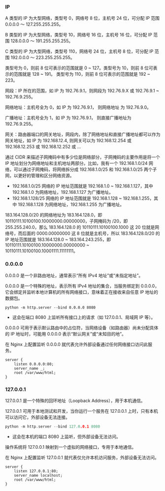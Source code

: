 ### IP

A 类型的 IP 为大型网络，类型号 0，网络号 8 位，主机号 24 位，可分配 IP 范围 0.0.0.0 ～ 127.255.255.255。

B 类型的 IP 为大型网络，类型号 10，网络号 16 位，主机号 16 位，可分配 IP 范围 128.0.0.0 ～ 191.255.255.255。

C 类型的 IP 为大型网络，类型号 110，网络号 24 位，主机号 8 位，可分配 IP 范围 192.0.0.0 ～ 223.255.255.255。

类型号为 0，则前 8 位可表示的范围就是 0 ~ 127。类型号为 10，则前 8 位可表示的范围就是 128 ~ 191。 类型号为 110，则前 8 位可表示的范围就是 192 ~ 223。

网段：IP 所在的范围，如 IP 为 192.76.9.1，则网段为 192.76.9.X 或 192.76.9.1 ~ 192.76.9.255。

网络地址：主机号全为 0，如 IP 为 192.76.9.1， 则网络地址 为 192.76.9.0。

广播地址：主机号全为 1，如 IP 为 192.76.9.1， 则直接广播地址为 192.76.9.255。

网关：路由器端口的网关地址，网段内，除了网络地址和直接广播地址都可以作为网关地址，如 IP 为 192.168.12.4, 则网关可以为 192.168.12.254 或 192.168.12.253 或 192.168.12.252 或 ...

通过 CIDR 来描述子网掩码中有多少位是网络部分，子网掩码的主要作用是将一个 IP 地址划分为网络地址和主机地址两部分。比如，我有一个 192.168.1.0/24 网络，可以通过子网掩码，将网络拆分成 192.168.1.0/25 和 192.168.1.0/25 两个子网，以更好的管理和区分网络资源。

- 192.168.1.0/25 网络的 IP 地址范围就是 192.168.1.0 ~ 192.168.1.127，其中 192.168.1.0 为网络地址，192.168.1.127 为广播地址。
- 192.168.1.128/25 网络的 IP 地址范围就是 192.168.1.128 ~ 192.168.1.255，其中 192.168.1.128 为网络地址，192.168.1.255 为广播地址。

183.164.128.0/20 的网络地址为 183.164.128.0，即 10110111.10100100.10000000.00000000，子网掩码为 /20，即 255.255.240.0，那么 183.164.128.0 的 10110111.10100100.1000 这 20 位就是网络号，而后面的 0000.00000000 这 8 位就是主机号，所以 183.164.128.0/20 的 IP 地址范围就是 183.164.128.0 ~ 183.164.243.255，即 10110111.10100100.10000000.00000000 ~ 10110111.10100100.10001111.11111111。

### 0.0.0.0

0.0.0.0 是一个非路由地址，通常表示“所有 IPv4 地址”或“未指定地址”。

0.0.0.0 是一个特殊的地址，表示所有 IPv4 地址的集合，当服务绑定到 0.0.0.0，它会绑定并监听本地计算机的所有网络接口，意味着正在接收来自任意 IP 地址的数据包。

```shell
python -m http.server --bind 0.0.0.0 8080
```

- 这会在端口 8080 上监听所有接口上的请求（如 127.0.0.1、局域网 IP 等）。

0.0.0.0 可用于表示默认路由中的占位符，当网络设备（如路由器）尚未分配具体的 IP 地址时，可能用 0.0.0.0 表示“默认网关”或“未知目的地”。

在 Nginx 上配置监听 0.0.0.0 就代表允许外部设备通过任何网络接口访问此服务。

```nginx
server {
    listen 0.0.0.0:80;
    server_name _;
    root /var/www/html;
}
```

### 127.0.0.1

127.0.0.1 是一个特殊的回环地址（Loopback Address），用于本机通信。

127.0.0.1 可用于本地测试和开发，当你运行一个服务在 127.0.0.1 上时，只有本机可以访问它，外部设备无法连接。

```cpp
python -m http.server --bind 127.0.0.1 8080
```

- 这会在本机的端口 8080 上监听，但外部设备无法访问。

操作系统将 127.0.0.1 映射到一个虚拟的网络接口，专用于本地通信。

在 Nginx 上配置监听 127.0.0.1 就代表仅允许本机访问服务，外部设备无法访问。

```nginx
server {
    listen 127.0.0.1:80;
    server_name localhost;
    root /var/www/html;
}
```
